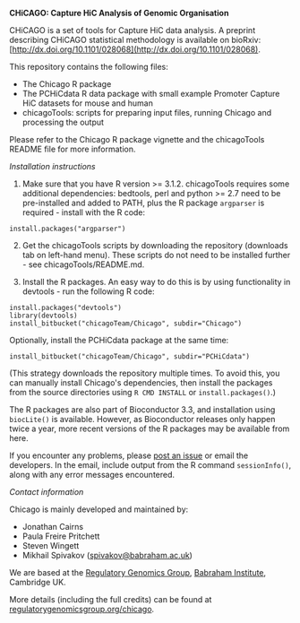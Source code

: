 **CHiCAGO: Capture HiC Analysis of Genomic Organisation** 

CHiCAGO is a set of tools for Capture HiC data analysis. A preprint describing CHiCAGO statistical methodology is available on bioRxiv: [http://dx.doi.org/10.1101/028068](http://dx.doi.org/10.1101/028068).

This repository contains the following files:

- The Chicago R package     
- The PCHiCdata R data package with small example Promoter Capture HiC datasets for mouse and human  
- chicagoTools: scripts for preparing input files, running Chicago and processing the output  

Please refer to the Chicago R package vignette and the chicagoTools README file for more information.

*Installation instructions*

1. Make sure that you have R version >= 3.1.2. chicagoTools requires some additional dependencies: bedtools, perl and python >= 2.7 need to be pre-installed and added to PATH, plus the R package ``argparser`` is required - install with the R code:

```{r}
install.packages("argparser")
```

2. Get the chicagoTools scripts by downloading the repository (downloads tab on left-hand menu). These scripts do not need to be installed further - see chicagoTools/README.md.

3. Install the R packages. An easy way to do this is by using functionality in devtools - run the following R code:
```{r}
install.packages("devtools")
library(devtools)
install_bitbucket("chicagoTeam/Chicago", subdir="Chicago")
```
Optionally, install the PCHiCdata package at the same time:
```{r}
install_bitbucket("chicagoTeam/Chicago", subdir="PCHiCdata")
```
(This strategy downloads the repository multiple times. To avoid this, you can manually install Chicago's dependencies, then install the packages from the source directories using ``R CMD INSTALL`` or ``install.packages()``.)

The R packages are also part of Bioconductor 3.3, and installation using ```biocLite()``` is available. However, as Bioconductor releases only happen twice a year, more recent versions of the R packages may be available from here.

If you encounter any problems, please [post an issue](https://bitbucket.org/chicagoTeam/chicago/issues) or email the developers. In the email, include output from the R command ``sessionInfo()``, along with any error messages encountered.

*Contact information*

Chicago is mainly developed and maintained by:

- Jonathan Cairns 
- Paula Freire Pritchett
- Steven Wingett
- Mikhail Spivakov ([spivakov@babraham.ac.uk](mailto:spivakov@babraham.ac.uk))

We are based at the [Regulatory Genomics Group](http://www.regulatorygenomicsgroup.org), [Babraham Institute](http://www.babraham.ac.uk), Cambridge UK.

More details (including the full credits) can be found at [regulatorygenomicsgroup.org/chicago](http://www.regulatorygenomicsgroup.org/chicago).
